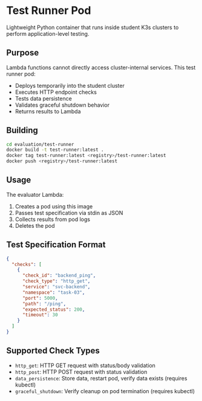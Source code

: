 # Test Runner Pod

Lightweight Python container that runs inside student K3s clusters to perform application-level testing.

## Purpose

Lambda functions cannot directly access cluster-internal services. This test runner pod:
- Deploys temporarily into the student cluster
- Executes HTTP endpoint checks
- Tests data persistence
- Validates graceful shutdown behavior
- Returns results to Lambda

## Building

```bash
cd evaluation/test-runner
docker build -t test-runner:latest .
docker tag test-runner:latest <registry>/test-runner:latest
docker push <registry>/test-runner:latest
```

## Usage

The evaluator Lambda:
1. Creates a pod using this image
2. Passes test specification via stdin as JSON
3. Collects results from pod logs
4. Deletes the pod

## Test Specification Format

```json
{
  "checks": [
    {
      "check_id": "backend_ping",
      "check_type": "http_get",
      "service": "svc-backend",
      "namespace": "task-03",
      "port": 5000,
      "path": "/ping",
      "expected_status": 200,
      "timeout": 30
    }
  ]
}
```

## Supported Check Types

- `http_get`: HTTP GET request with status/body validation
- `http_post`: HTTP POST request with status validation
- `data_persistence`: Store data, restart pod, verify data exists (requires kubectl)
- `graceful_shutdown`: Verify cleanup on pod termination (requires kubectl)
